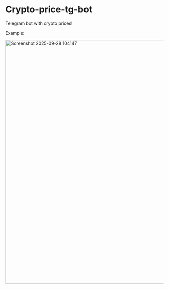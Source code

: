 # Crypto-price-tg-bot
Telegram bot with crypto prices!

Example: 

<img width="939" height="775" alt="Screenshot 2025-09-28 104147" src="https://github.com/user-attachments/assets/ebf75d2e-6b71-41dd-85a4-ef7b66158767" />
